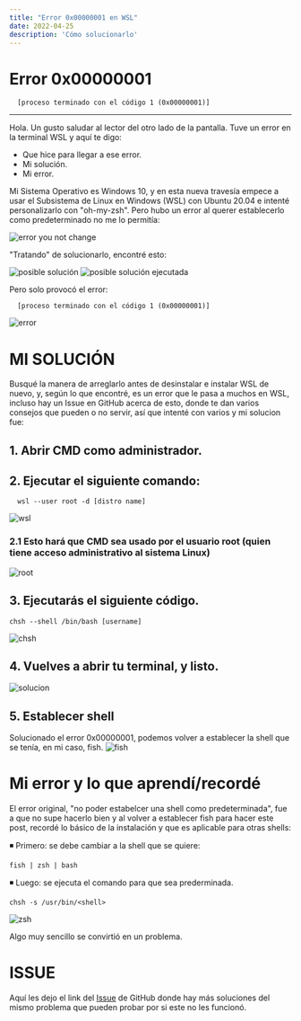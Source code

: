 ```yaml
---
title: "Error 0x00000001 en WSL"
date: 2022-04-25
description: 'Cómo solucionarlo'
---
```

# Error 0x00000001
```console
  [proceso terminado con el código 1 (0x00000001)]
```

---
Hola. Un gusto saludar al lector del otro lado de la pantalla. 
Tuve un error en la terminal WSL y aquí te digo: 
  - Que hice para llegar a ese error. 
  - Mi solución. 
  - Mi error. 


Mi Sistema Operativo es Windows 10, y en esta nueva travesía empece a usar el Subsistema de Linux en Windows (WSL) con Ubuntu 20.04 e intenté personalizarlo con "oh-my-zsh". Pero hubo un error al querer establecerlo como predeterminado no me lo permitía: 

![error you not change](https://user-images.githubusercontent.com/84040594/165224927-a6674eae-90c0-42db-8d29-e3c99e5ef98f.png "error you not change")

"Tratando" de solucionarlo, encontré esto:

![posible solución](https://user-images.githubusercontent.com/84040594/165225375-c06a29b5-d77d-4b7b-93b1-64d4ac2ad67e.png "posible solución") ![posible solución ejecutada](https://user-images.githubusercontent.com/84040594/165227295-db88a063-07c4-4e5d-8c15-31d295070954.png "posible solución ejecutada")


Pero solo provocó el error: 

```console
  [proceso terminado con el código 1 (0x00000001)]
```
![error](https://user-images.githubusercontent.com/84040594/165224298-535875cb-d1b0-46e1-9ba8-22468c35158c.PNG "error")



# MI SOLUCIÓN

Busqué la manera de arreglarlo antes de desinstalar e instalar WSL de nuevo, y, según lo que encontré, es un error que le pasa a muchos en WSL, incluso hay un Issue en GitHub acerca de esto, donde te dan varios consejos que pueden o no servir, así que intenté con varios y mi solucion fue:

## 1. Abrir CMD como administrador.
## 2. Ejecutar el siguiente comando: 
  ```code
    wsl --user root -d [distro name]
  ```
   ![wsl](https://user-images.githubusercontent.com/84040594/165229826-a02f4a3d-66b7-444e-bd7b-518001b2d838.png "wsl")
   
  ### 2.1 Esto hará que CMD sea usado por el usuario root (quien tiene acceso administrativo al sistema Linux) 
  
   ![root](https://user-images.githubusercontent.com/84040594/165229904-d5210b90-3052-45dc-9fd8-34bbeeeaa30d.png "root")
   
## 3. Ejecutarás el siguiente código.

  ```code
  chsh --shell /bin/bash [username]
  ```

![chsh](https://user-images.githubusercontent.com/84040594/165230008-64f272eb-833d-4255-9327-a8ce2085b05f.png "chsh")
## 4. Vuelves a abrir tu terminal, y listo. 
![solucion](https://user-images.githubusercontent.com/84040594/165229636-0408d3c8-61f2-4a3c-baab-1c2cb1014b56.png "solucion")

## 5. Establecer shell
Solucionado el error  0x00000001, podemos volver a establecer la shell que se tenía, en mi caso, fish.
![fish](https://user-images.githubusercontent.com/84040594/165231521-d18d5ab8-c49b-444b-8079-3e33e9b16264.png "fish")



# Mi error y lo que aprendí/recordé
El error original, "no poder estabelcer una shell como predeterminada", fue a que no supe hacerlo bien y al volver a establecer fish para hacer este post, recordé lo básico de la instalación y que es aplicable para otras shells:

◾ Primero: se debe cambiar a la shell que se quiere: 
  ```code
  fish | zsh | bash
  ```
◾ Luego: se ejecuta el comando para que sea prederminada. 
  ```code
  chsh -s /usr/bin/<shell>
  ```
![zsh](https://user-images.githubusercontent.com/84040594/165233181-b431209d-85ea-47e5-962b-7b3b60be24e5.png)

Algo muy sencillo se convirtió en un problema. 


# ISSUE 
Aquí les dejo el link del [Issue](https://github.com/microsoft/WSL/issues/4899) de GitHub donde hay más soluciones del mismo problema que pueden probar por si este no les funcionó.
